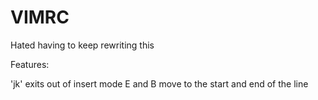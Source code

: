 # VIMRC
Hated having to keep rewriting this

Features:

'jk' exits out of insert mode
E and B move to the start and end of the line

